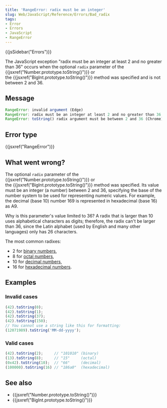 ```yaml
---
title: 'RangeError: radix must be an integer'
slug: Web/JavaScript/Reference/Errors/Bad_radix
tags:
- Error
- Errors
- JavaScript
- RangeError
---
```

{{jsSidebar("Errors")}}

The JavaScript exception "radix must be an integer at least 2 and no greater
than 36" occurs when the optional `radix` parameter of the
{{jsxref("Number.prototype.toString()")}} or
the {{jsxref("BigInt.prototype.toString()")}} method was
specified and is not between 2 and 36.

## Message

```js
RangeError: invalid argument (Edge)
RangeError: radix must be an integer at least 2 and no greater than 36 (Firefox)
RangeError: toString() radix argument must be between 2 and 36 (Chrome)
```

## Error type

{{jsxref("RangeError")}}

## What went wrong?

The optional `radix` parameter of the
{{jsxref("Number.prototype.toString()")}} or
the {{jsxref("BigInt.prototype.toString()")}} method was
specified. Its value must be an integer (a number) between 2 and 36, specifying
the base of the number system to be used for representing numeric values. For
example, the decimal (base 10) number 169 is represented in hexadecimal
(base 16) as A9.

Why is this parameter's value limited to 36? A radix that is larger than 10 uses
alphabetical characters as digits; therefore, the radix can't be larger than 36,
since the Latin alphabet (used by English and many other languages) only has 26
characters.

The most common radixes:

*   2 for [binary numbers](https://en.wikipedia.org/wiki/Binary_number),
*   8 for [octal numbers](https://en.wikipedia.org/wiki/Octal),
*   10 for [decimal numbers](https://en.wikipedia.org/wiki/Decimal),
*   16 for [hexadecimal numbers](https://en.wikipedia.org/wiki/Hexadecimal).

## Examples

### Invalid cases

```js example-bad
(42).toString(0);
(42).toString(1);
(42).toString(37);
(42).toString(150);
// You cannot use a string like this for formatting:
(12071989).toString('MM-dd-yyyy');
```

### Valid cases

```js example-good
(42).toString(2);     // "101010" (binary)
(13).toString(8);     // "15"     (octal)
(0x42).toString(10);  // "66"     (decimal)
(100000).toString(16) // "186a0"  (hexadecimal)
```

## See also

*   {{jsxref("Number.prototype.toString()")}}
*   {{jsxref("BigInt.prototype.toString()")}}
